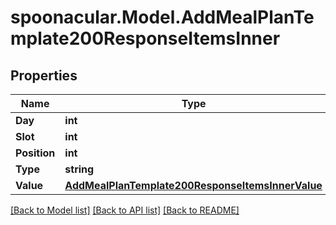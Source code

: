 # spoonacular.Model.AddMealPlanTemplate200ResponseItemsInner

## Properties

Name | Type | Description | Notes
------------ | ------------- | ------------- | -------------
**Day** | **int** |  | 
**Slot** | **int** |  | 
**Position** | **int** |  | 
**Type** | **string** |  | 
**Value** | [**AddMealPlanTemplate200ResponseItemsInnerValue**](AddMealPlanTemplate200ResponseItemsInnerValue.md) |  | [optional] 

[[Back to Model list]](../README.md#documentation-for-models) [[Back to API list]](../README.md#documentation-for-api-endpoints) [[Back to README]](../README.md)

